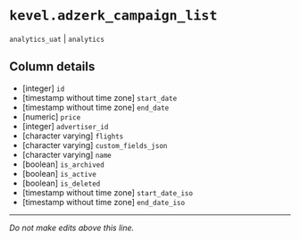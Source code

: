 # `kevel.adzerk_campaign_list`
`analytics_uat` | `analytics`

## Column details
* [integer]   `id`
* [timestamp without time zone] `start_date`
* [timestamp without time zone] `end_date`
* [numeric]   `price`
* [integer]   `advertiser_id`
* [character varying] `flights`
* [character varying] `custom_fields_json`
* [character varying] `name`
* [boolean]   `is_archived`
* [boolean]   `is_active`
* [boolean]   `is_deleted`
* [timestamp without time zone] `start_date_iso`
* [timestamp without time zone] `end_date_iso`

-------------------------------------------------------------------------------
*Do not make edits above this line.*
